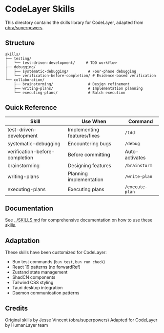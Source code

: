 # CodeLayer Skills

This directory contains the skills library for CodeLayer, adapted from [obra/superpowers](https://github.com/obra/superpowers).

## Structure

```
skills/
├── testing/
│   └── test-driven-development/     # TDD workflow
├── debugging/
│   ├── systematic-debugging/         # Four-phase debugging
│   └── verification-before-completion/ # Evidence-based verification
└── collaboration/
    ├── brainstorming/                # Design refinement
    ├── writing-plans/                # Implementation planning
    └── executing-plans/              # Batch execution
```

## Quick Reference

| Skill | Use When | Command |
|-------|----------|---------|
| test-driven-development | Implementing features/fixes | `/tdd` |
| systematic-debugging | Encountering bugs | `/debug` |
| verification-before-completion | Before committing | Auto-activates |
| brainstorming | Designing features | `/brainstorm` |
| writing-plans | Planning implementation | `/write-plan` |
| executing-plans | Executing plans | `/execute-plan` |

## Documentation

See [../SKILLS.md](../SKILLS.md) for comprehensive documentation on how to use these skills.

## Adaptation

These skills have been customized for CodeLayer:
- Bun test commands (`bun test`, `bun run check`)
- React 19 patterns (no forwardRef)
- Zustand state management
- ShadCN components
- Tailwind CSS styling
- Tauri desktop integration
- Daemon communication patterns

## Credits

Original skills by Jesse Vincent ([obra/superpowers](https://github.com/obra/superpowers))
Adapted for CodeLayer by HumanLayer team
